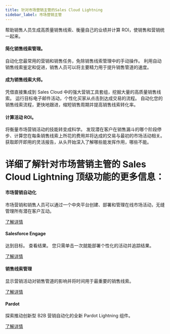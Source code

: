 ```yaml
---
title: 针对市场营销主管的Sales Cloud Lightning
sidebar_label: 市场营销主管
---
```


帮助销售人员生成高质量销售线索、衡量自己的业绩并计算 ROI，使销售和营销统一起来。

#### 简化销售线索管理。

自动化您最常用的营销和销售任务，免除销售线索管理中的手动操作。 利用自动销售线索鉴定和促进，销售人员可以将主要精力用于提升销售管道的速度。

#### 成为销售线索大师。

凭借直接集成到 Sales Cloud 中的强大营销工具套组，挖掘大量的高质量销售线索。 运行目标电子邮件活动，个性化买家从点击到达成交易的流程。 自动化您的销售线索流程，更快地跟进，缩短销售周期并提高销售线索转化率。

#### 计算活动 ROI。

将衡量市场营销活动的技能转变成科学。 发现潜在客户在销售漏斗的哪个阶段停步、计算您在每条销售线索上所花的费用并将达成的交易与最初的市场活动相关。 获取即开即用的灵活报告，从头开始深入了解哪些能发挥作用，哪些不能。

# 详细了解针对市场营销主管的 Sales Cloud Lightning 顶级功能的更多信息：

#### 市场营销自动化

市场营销和销售人员可以通过一个中央平台创建、部署和管理在线市场活动，无缝管理所有潜在客户互动。

[了解详情]()

#### Salesforce Engage

达到目标。 查看结果。 您只需单击一次就能部署个性化的活动并追踪结果。

[了解详情]()

#### 销售线索管理

显示营销活动对销售管道的影响并将时间用于最重要的销售线索。

[了解详情](/sales_management/clue)

#### Pardot

探索推动创新型 B2B 营销自动化的全新 Pardot Lightning 组件。

[了解详情]()